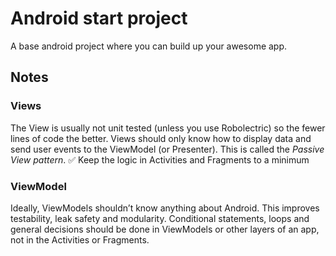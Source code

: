 # Android start project
A base android project where you can build up your awesome app.


## Notes

### Views
The View is usually not unit tested (unless you use Robolectric) so the fewer lines of code the better. Views should only know how to display data and send user events 
to the ViewModel (or Presenter). This is called the *Passive View pattern*.
:white_check_mark: Keep the logic in Activities and Fragments to a minimum

### ViewModel
Ideally, ViewModels shouldn’t know anything about Android. This improves testability, leak safety and modularity.
Conditional statements, loops and general decisions should be done in ViewModels or other layers of an app, not in the Activities or Fragments.
